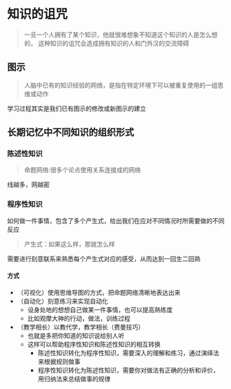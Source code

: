 # 知识的诅咒

> 一旦一个人拥有了某个知识，他就很难想象不知道这个知识的人是怎么想的，
> 这种知识的诅咒会造成拥有知识的人和门外汉的交流障碍

## 图示

> 人脑中已有的知识经验的网络，是指在特定环境下可以被重复使用的一组思维或动作

学习过程其实是我们已有图示的修改或新图示的建立

## 长期记忆中不同知识的组织形式

### 陈述性知识

> 命题网络:很多个论点使用关系连接成的网络

线越多，网越密

### 程序性知识

如何做一件事情，包含了多个产生式，给出我们在应对不同情况时所需要做的不同反应

> 产生式：如果这么样，那就怎么样

需要进行刻意联系来熟悉每个产生式对应的感受，从而达到一回生二回熟

#### 方式

- （可视化）使用思维导图的方式，把命题网络清晰地表达出来
- （自动化）刻意练习来实现自动化
  - 设身处地的想想自己做某一件事情，也可以提高熟练度
  - 比如观摩大神的行动，做法，训练过程
- （教学相长）以教代学，教学相长（费曼技巧）
  - 也就是多把你知道的知识说给别人听
  - 这样可以帮助程序性知识和陈述性知识的相互转换
    - 陈述性知识转化为程序性知识，需要深入的理解和练习，通过演绎法来根据规则做事
    - 程序性知识转化为陈述性知识，需要你对做法有正确的分析和评价，用归纳法来总结做事的规律
